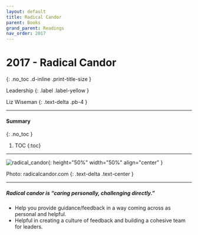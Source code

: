 ```yaml
---
layout: default
title: Radical Candor 
parent: Books
grand_parent: Readings
nav_order: 2017
---
```


# 2017 - Radical Candor
{: .no_toc .d-inline .print-title-size }

Leadership
{: .label .label-yellow }

Liz Wiseman
{: .text-delta .pb-4 }

---

#### Summary 
{: .no_toc }

1. TOC
{:toc}

---

![radical_candor](https://mk0radicalcandov3r1t.kinstacdn.com/wp-content/uploads/2019/04/2x2-1024x866.png){: height="50%" width="50%" align="center" }

Photo: radicalcandor.com
{: .text-delta .text-center }

---

##### Radical candor is “caring personally, challenging directly.”
- Help you provide guidance/feedback in a way coming across as personal and helpful.
- Helpful in creating a culture of feedback and building a cohesive team for leaders.



